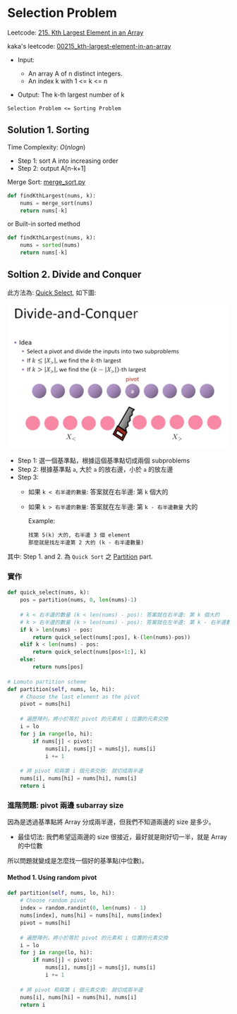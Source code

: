 # Selection Problem

Leetcode: [215. Kth Largest Element in an Array](https://leetcode.com/problems/kth-largest-element-in-an-array/)

kaka's leetcode: [00215_kth-largest-element-in-an-array](https://github.com/kaka-lin/leetcode/tree/main/leetcode/00215_kth-largest-element-in-an-array)

- Input:
  - An array A of n distinct integers.
  - An index k with 1 <= k <= n

- Output: The k-th largest number of k

```
Selection Problem <= Sorting Problem
```

## Solution 1. Sorting

Time Complexity: $O(nlogn)$

- Step 1: sort A into increasing order
- Step 2: output A[n-k+1]

Merge Sort: [merge_sort.py](https://github.com/kaka-lin/Notes/tree/master/DSA/Recursion/Divide%20and%20Conquer/merge_sort)
```python
def findKthLargest(nums, k):
    nums = merge_sort(nums)
    return nums[-k]
```

or Built-in sorted method
```python
def findKthLargest(nums, k):
    nums = sorted(nums)
    return nums[-k]
```

## Soltion 2. Divide and Conquer

此方法為: [Quick Select](https://en.wikipedia.org/wiki/Quickselect), 如下圖:

![](images/divide-and-conquer.png)

- Step 1: 選一個基準點，根據這個基準點切成兩個 subproblems
- Step 2: 根據基準點 `a`, 大於 `a` 的放右邊，小於 `a` 的放左邊
- Step 3:
  - 如果 `k < 右半邊的數量`: 答案就在右半邊: 第 `k` 個大的
  - 如果 `k > 右半邊的數量`: 答案就在左半邊: 第 `k - 右半邊數量` 大的

    Example:

    ```
    找第 5(k) 大的, 右半邊 3 個 element
    那麼就是找左半邊第 2 大的 (k - 右半邊數量)
    ```

其中: Step 1. and 2. 為 `Quick Sort` 之 [Partition](https://github.com/kaka-lin/Notes/tree/master/DSA/Recursion/Divide%20and%20Conquer/quick_sort#1-lomuto-partition-scheme) part.

### 實作

```python
def quick_select(nums, k):
    pos = partition(nums, 0, len(nums)-1)

    # k < 右半邊的數量 (k < len(nums) - pos): 答案就在右半邊: 第 k 個大的
    # k > 右半邊的數量 (k > len(nums) - pos): 答案就在左半邊: 第 k - 右半邊數量
    if k > len(nums) - pos:
        return quick_select(nums[:pos], k-(len(nums)-pos))
    elif k < len(nums) - pos:
        return quick_select(nums[pos+1:], k)
    else:
        return nums[pos]

# Lomuto partition scheme
def partition(self, nums, lo, hi):
    # Choose the last element as the pivot
    pivot = nums[hi]

    # 遍歷陣列，將小於等於 pivot 的元素和 i 位置的元素交換
    i = lo
    for j in range(lo, hi):
        if nums[j] < pivot:
            nums[i], nums[j] = nums[j], nums[i]
            i += 1

    # 將 pivot 和與第 i 個元素交換: 就切成兩半邊
    nums[i], nums[hi] = nums[hi], nums[i]
    return i
```

### 進階問題: pivot 兩邊 subarray size

因為是透過基準點將 Array 分成兩半邊，但我們不知道兩邊的 size 是多少。

- 最佳切法: 我們希望這兩邊的 size 很接近，最好就是剛好切一半，就是 Array 的中位數

所以問題就變成是怎麼找一個好的基準點(中位數)。

#### Method 1. Using random pivot

```python
def partition(self, nums, lo, hi):
    # Choose random pivot
    index = random.randint(0, len(nums) - 1)
    nums[index], nums[hi] = nums[hi], nums[index]
    pivot = nums[hi]

    # 遍歷陣列，將小於等於 pivot 的元素和 i 位置的元素交換
    i = lo
    for j in range(lo, hi):
        if nums[j] < pivot:
            nums[i], nums[j] = nums[j], nums[i]
            i += 1

    # 將 pivot 和與第 i 個元素交換: 就切成兩半邊
    nums[i], nums[hi] = nums[hi], nums[i]
    return i
```
